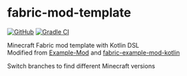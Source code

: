 # fabric-mod-template
[![GitHub](https://img.shields.io/github/license/Samarium150/fabric-mod-kotlin-template)](https://github.com/Samarium150/fabric-mod-kotlin-template/blob/main/LICENSE)
[![Gradle CI](https://github.com/Samarium150/fabric-mod-kotlin-template/actions/workflows/Gradle%20CI.yml/badge.svg)](https://github.com/Samarium150/fabric-mod-kotlin-template/actions/workflows/Gradle%20CI.yml)

Minecraft Fabric mod template with Kotlin DSL  
Modified from [Example-Mod](https://github.com/SmushyTaco/Example-Mod/) and [fabric-example-mod-kotlin](https://github.com/natanfudge/fabric-example-mod-kotlin)

Switch branches to find different Minecraft versions
